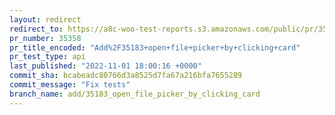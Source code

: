 ```yaml
---
layout: redirect
redirect_to: https://a8c-woo-test-reports.s3.amazonaws.com/public/pr/35358/api/index.html
pr_number: 35358
pr_title_encoded: "Add%2F35183+open+file+picker+by+clicking+card"
pr_test_type: api
last_published: "2022-11-01 18:00:16 +0000"
commit_sha: bcabeadc80766d3a8525d7fa67a216bfa7655289
commit_message: "Fix tests"
branch_name: add/35183_open_file_picker_by_clicking_card
---
```

